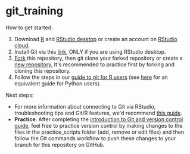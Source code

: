 # git_training
How to get started:

1. Download [R](https://cran.r-project.org/bin/windows/base/) and [RStudio desktop](https://www.rstudio.com/products/rstudio/download/) or create an account on [RStudio cloud](https://login.rstudio.cloud/login?redirect=%2F).
2. Install Git via this [link](https://git-scm.com/book/en/v2/Getting-Started-Installing-Git), ONLY if you are using RStudio desktop.
3. [Fork](https://docs.github.com/en/get-started/quickstart/fork-a-repo) this repository, then git clone your forked repository or create a [new repository.](./guides/how_to_create_a_repo.md) It's recommended to practice first by forking and cloning this repository.
4. Follow the steps in our [guide to git for R users](./guides/introduction_to_git.md) (see [here](https://nhsdigital.github.io/rap-community-of-practice/training_resources/git/intro-to-git/) for an equivalent guide for Python users).

Next steps:
* For more information about connecting to Git via RStudio, troubleshooting tips and Git/R features, we'd recommend [this guide](https://happygitwithr.com/index.html).
* **Practice**. After completing the [introduction to Git and version control guide](./guides/introduction_to_git.md), feel free to practice version control by making changes to the files in the practice_scripts folder (add, remove or edit files) and then follow the Git commands workflow to push these changes to your branch for this repository on GitHub. 
